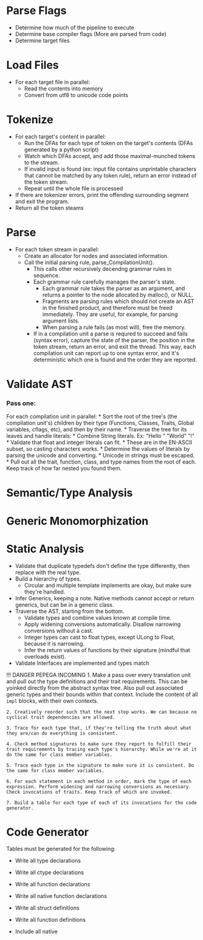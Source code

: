 
# Parse Flags
* Determine how much of the pipeline to execute
* Determine base compiler flags (More are parsed from code)
* Determine target files


# Load Files
* For each target file in parallel:
	* Read the contents into memory
	* Convert from utf8 to unicode code points


# Tokenize
* For each target's content in parallel:
	* Run the DFAs for each type of token on the target's contents (DFAs generated by a python script)
	* Watch which DFAs accept, and add those maximal-munched tokens to the stream.
	* If invalid input is found (ex: input file contains unprintable characters that cannot be matched
	  by any token rule), return an error instead of the token stream.
	* Repeat until the whole file is processed
* If there are tokenizer errors, print the offending surrounding segment and exit the program.
* Return all the token steams


# Parse
* For each token stream in parallel:
	* Create an allocator for nodes and associated information.
	* Call the initial parsing rule, parse_CompilationUnit().
		* This calls other recursively decendng grammar rules in sequence.
		* Each grammar rule carefully manages the parser's state.
			* Each grammar rule takes the parser as an argument, and returns a pointer to the node allocated by
			  malloc(), or NULL.
			* Fragments are parsing rules which should not create an AST in the finished product,
			  and therefore must be freed immediately. They are useful, for example, for parsing
			  argument lists.
			* When parsing a rule fails (as most will), free the memory.
		* If in a compilation unit a parse is requred to succeed and fails (syntax error), capture the state of the
		  parser, the position in the token stream, return an error, and exit the thread. This way, each compilation
		  unit can report up to one syntax error, and it's deterministic which one is found and the order they are
		  reported.

# Validate AST
### Pass one:
For each compilation unit in parallel:
	* Sort the root of the tree's (the compilation unit's) children by their type (Functions, Classes, Traits,
	  Global variables, cflags, etc), and then by their name.
	* Traverse the tree for its leaves and handle literals:
		* Combine String literals. Ex: "Hello " "World" "!"
		* Validate that float and integer literals can fit.
			* These are in the EN-ASCII subset, so casting characters works.
		* Determine the values of literals by parsing the unicode and converting.
			* Unicode in strings must be escaped.
	* Pull out all the trait, function, class, and type names from the root of each. Keep track of how far nested you
	  found them.


# Semantic/Type Analysis


# Generic Monomorphization


# Static Analysis
* Validate that duplicate typedefs don't define the type differently, then replace with the real type.
* Build a hierarchy of types.
    * Circular and multiple template implements are okay, but make sure they're handled.
* Infer Generics, keeping a note. Native methods cannot accept or return generics, but can be in a generic class.
* Traverse the AST, starting from the bottom.
    * Validate types and combine values known at compile time.
    * Apply widening conversions automatically. Disallow narrowing conversions without a cast.
	* Integer types can cast to float types, except ULong to Float, because it is narrowing.
    * Infer the return values of functions by their signature (mindful that overloads exist).
* Validate Interfaces are implemented and types match

!!! DANGER PEPEGA INCOMING
	1. Make a pass over every translation unit and pull out the type definitions and their trait requirements. This can be yoinked directly from the abstract syntax tree. Also pull out associated generic types and their bounds within that context. Include the content of all `impl` blocks, with their own contexts.

 	2. Creatively reorder such that the next step works. We can because no cyclical trait dependencies are allowed.

	3. Trace for each type that, if they're telling the truth about what they are/can do everything is consistent.

	4. Check method signatures to make sure they report to fulfill their trait requirements by tracing each type's hierarchy. While we're at it do the same for class member variables.

	5. Trace each type in the signature to make sure it is consistent. Do the same for class member variables.

	6. For each statement in each method in order, mark the type of each expression. Perform widening and narrowing conversions as necessary. Check invocations of traits. Keep track of which are invoked.

	7. Build a table for each type of each of its invocations for the code generator.


# Code Generator
Tables must be generated for the following:

* Write all type declarations
* Write all ctype declarations
* Write all function declarations
* Write all native function declarations

* Write all struct definitions
* Write all function definitions
* Include all native


